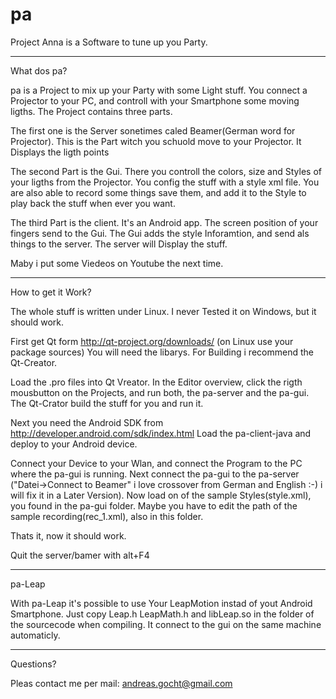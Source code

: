 pa
==

Project Anna is a Software to tune up you Party.


---
What dos pa?

pa is a Project to mix up your Party with some Light stuff. You connect a Projector to your PC, and controll with your Smartphone some moving ligths.
The Project contains three parts.

The first one is the Server sonetimes caled Beamer(German word for Projector). This is the Part witch you schuold move to your Projector. It Displays the ligth points

The second Part is the Gui. There you controll the colors, size and Styles of your ligths from the Projector. You config the stuff with a style xml file. You are also able to record some things save them, and add it to the Style to play back the stuff when ever you want.

The third Part is the client. It's an Android app. The screen position of your fingers send to the Gui. The Gui adds the style Inforamtion, and send als things to the server. The server will Display the stuff.

Maby i put some Viedeos on Youtube the next time.


---
How to get it Work?

The whole stuff is written under Linux. I never Tested it on Windows, but it should work.

First get Qt form http://qt-project.org/downloads/ (on Linux use your package sources)
You will need the libarys. For Building i recommend the Qt-Creator.

Load the .pro files into Qt Vreator. In the Editor overview, click the rigth mousbutton on the Projects, and run both, the pa-server and the pa-gui. The Qt-Crator build the stuff for you and run it.

Next you need the Android SDK from http://developer.android.com/sdk/index.html
Load the pa-client-java and deploy to your Android device.

Connect your Device to your Wlan, and connect the Program to the PC where the pa-gui is running.
Next connect the pa-gui to the pa-server ("Datei->Connect to Beamer" i love crossover from German and English :-) i will fix it in a Later Version).
Now load on of the sample Styles(style.xml), you found in the pa-gui folder. Maybe you have to edit the path of the sample recording(rec_1.xml), also in this folder.

Thats it, now it should work.

Quit the server/bamer with alt+F4

---
pa-Leap

With pa-Leap it's possible to use Your LeapMotion instad of yout Android Smartphone. Just copy Leap.h LeapMath.h and libLeap.so in the folder of the sourcecode when compiling. It connect to the gui on the same machine automaticly.

---
Questions?

Pleas contact me per mail: andreas.gocht@gmail.com